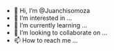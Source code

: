 - 👋 Hi, I’m @Juanchisomoza
- 👀 I’m interested in ...
- 🌱 I’m currently learning ...
- 💞️ I’m looking to collaborate on ...
- 📫 How to reach me ...

<!---
Juanchisomoza/Juanchisomoza is a ✨ special ✨ repository because its `README.md` (this file) appears on your GitHub profile.
You can click the Preview link to take a look at your changes.
--->
